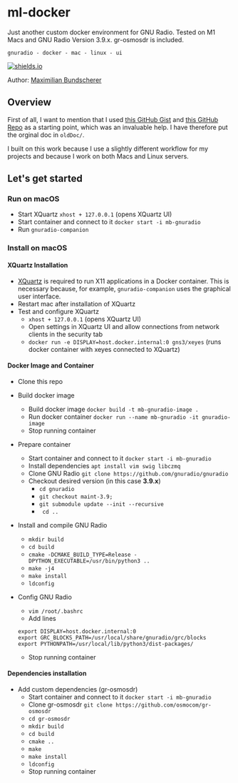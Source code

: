 # ml-docker

Just another custom docker environment for GNU Radio. Tested on M1 Macs and GNU Radio Version 3.9.x. gr-osmosdr is included.

``gnuradio - docker - mac - linux - ui`` 

[![shields.io](https://img.shields.io/badge/license-Apache2-blue.svg)](http://www.apache.org/licenses/LICENSE-2.0.txt)

Author: [Maximilian Bundscherer](https://bundscherer-online.de)

## Overview

First of all, I want to mention that I used [this GitHub Gist](https://gist.github.com/daniestevez/81c2eecd3f087baebcd1327ef9d2692c) and [this GitHub Repo](https://github.com/igorauad/gnuradio-docker-env) as a starting point, which was an invaluable help. I have therefore put the orginal doc in `oldDoc/`.

I built on this work because I use a slightly different workflow for my projects and because I work on both Macs and Linux servers.

## Let's get started

### Run on macOS

- Start XQuartz `xhost + 127.0.0.1` (opens XQuartz UI)
- Start container and connect to it `docker start -i mb-gnuradio`
- Run `gnuradio-companion`

### Install on macOS

#### XQuartz Installation

- [XQuartz](https://www.xquartz.org/) is required to run X11 applications in a Docker container. This is necessary because, for example, `gnuradio-companion` uses the graphical user interface.
- Restart mac after installation of XQuartz
- Test and configure XQuartz
    - `xhost + 127.0.0.1` (opens XQuartz UI)
    - Open settings in XQuartz UI and allow connections from network clients in the security tab
    - `docker run -e DISPLAY=host.docker.internal:0 gns3/xeyes` (runs docker container with xeyes connected to XQuartz)

#### Docker Image and Container

- Clone this repo
- Build docker image
    - Build docker image `docker build -t mb-gnuradio-image .`
    - Run docker container `docker run --name mb-gnuradio -it gnuradio-image`
    - Stop running container

- Prepare container
    - Start container and connect to it `docker start -i mb-gnuradio`
    - Install dependencies `apt install vim swig libczmq`
    - Clone GNU Radio `git clone https://github.com/gnuradio/gnuradio`
    - Checkout desired version (in this case **3.9.x**)
        - `cd gnuradio`
        - `git checkout maint-3.9;`
        - `git submodule update --init --recursive`
        - ` cd ..`

- Install and compile GNU Radio
    - `mkdir build`
    - `cd build`
    - `cmake -DCMAKE_BUILD_TYPE=Release -DPYTHON_EXECUTABLE=/usr/bin/python3 ..`
    - `make -j4`
    - `make install`
    - `ldconfig`

- Config GNU Radio
    - `vim /root/.bashrc`
    - Add lines
    ```
    export DISPLAY=host.docker.internal:0
    export GRC_BLOCKS_PATH=/usr/local/share/gnuradio/grc/blocks
    export PYTHONPATH=/usr/local/lib/python3/dist-packages/
    ```
    - Stop running container

#### Dependencies installation

- Add custom dependencies (gr-osmosdr)
    - Start container and connect to it `docker start -i mb-gnuradio`
    - Clone gr-osmosdr `git clone https://github.com/osmocom/gr-osmosdr`
    - `cd gr-osmosdr`
    - `mkdir build`
    - `cd build`
    - `cmake ..`
    - `make`
    - `make install`
    - `ldconfig`
    - Stop running container
